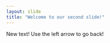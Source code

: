 ```yaml
---
layout: slide
title: "Welcome to our second slide!"
---
```

New text!
Use the left arrow to go back!
